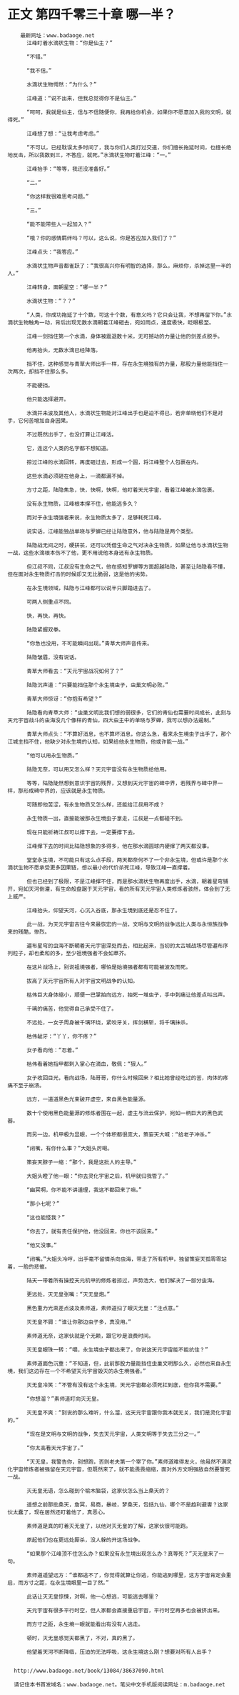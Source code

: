 # 正文 第四千零三十章 哪一半？
        最新网址：www.badaoge.net
          江峰盯着水滴状生物：“你是仙主？”
      
          “不错。”
      
          “我不信。”
      
          水滴状生物愕然：“为什么？”
      
          江峰道：“说不出来，但我总觉得你不是仙主。”
      
          “呵呵，我就是仙主，信与不信随便你，我再给你机会，如果你不愿意加入我的文明，就得死。”
      
          江峰想了想：“让我考虑考虑。”
      
          “不可以，已经耽误太多时间了，我与你们人类打过交道，你们擅长拖延时间，也擅长绝地反击，所以我数到三，不答应，就死。”水滴状生物盯着江峰：“一。”
      
          江峰抬手：“等等，我还没准备好。”
      
          “二。”
      
          “你这样我很难思考问题。”
      
          “三。”
      
          “能不能带些人一起加入？”
      
          “哦？你的感情羁绊吗？可以，这么说，你是答应加入我们了？”
      
          江峰点头：“我答应。”
      
          水滴状生物声音都雀跃了：“我很高兴你有明智的选择，那么，麻烦你，杀掉这里一半的人。”
      
          江峰转身，面朝星空：“哪一半？”
      
          水滴状生物：“？？”
      
          “人类，你成功拖延了十个数，可这十个数，有意义吗？它只会让我，不想再留下你。”水滴状生物触角一动，背后出现无数水滴朝着江峰砸去，宛如雨点，速度极快，眨眼极至。
      
          江峰一剑挡住第一个水滴，身体被震退数十米，无可撼动的力量让他的剑差点脱手。
      
          他再抬头，无数水滴已经降落。
      
          挡不住，这种感觉与青草大师出手一样，存在永生境独有的力量，那股力量他能挡住一次两次，却挡不住那么多。
      
          不能硬挡。
      
          他只能选择避开。
      
          水滴并未波及其他人，水滴状生物能对江峰出手也是迫不得已，若非单晓他们不是对手，它何苦增加自身因果。
      
          不过既然出手了，也没打算让江峰活。
      
          它，连这个人类的名字都不想知道。
      
          掠过江峰的水滴回转，再度砸过去，形成一个圆，将江峰整个人包裹在内。
      
          这些水滴必须砸在他身上，一滴都漏不掉。
      
          方寸之距，陆隐焦急，快，快啊，快啊，他盯着天元宇宙，看着江峰被水滴包裹。
      
          没有永生物质，江峰根本撑不住，他能逃多久？
      
          而对于永生境强者来说，永生物质太多了，足够耗死江峰。
      
          说实话，江峰能独战单晓与罗蝉已经让陆隐意外，他与陆隐是两个类型。
      
          陆隐战无间之时，硬拼苌，还可以凭借生命之气对决永生物质，如果让他与水滴状生物一战，这些水滴根本伤不了他，更不用说他本身还有永生物质。
      
          但江叔不同，江叔没有生命之气，他在感知罗蝉等方面超越陆隐，甚至让陆隐看不懂，但在面对永生物质打击的时候却又无比脆弱，这是他的劣势。
      
          在永生境领域，陆隐与江峰都可以说半只脚踏进去了。
      
          可两人侧重点不同。
      
          快，再快，再快。
      
          陆隐紧握双拳。
      
          “你急也没用，不可能瞬间出现。”青草大师声音传来。
      
          陆隐皱眉，没有说话。
      
          青草大师看去：“天元宇宙战况如何了？”
      
          陆隐沉声道：“只要能挡住那个永生境虫子，虫巢文明必败。”
      
          青草大师惊讶：“你抱有希望？”
      
          陆隐看向青草大师：“虫巢文明比我们想的弱很多，它们的青仙也需要时间成长，此刻与天元宇宙战斗的虫海没几个像样的青仙，四大虫主中的单晓与罗蝉，我可以想办法遏制。”
      
          青草大师点头：“不算好消息，也不算坏消息，你这么急，看来永生境虫子出手了，那个江城主挡不住，他缺少对永生境的认知，如果给他永生物质，他或许能一战。”
      
          “他可以用永生物质。”
      
          陆隐无奈，可以用又怎么样？天元宇宙没有永生物质给他用。
      
          等等，陆隐陡然想到意识宇宙的残界，又想到天元宇宙的碑中界，若残界与碑中界一样，那形成碑中界的，应该就是永生物质。
      
          可随即他苦涩，有永生物质又怎么样，还能给江叔用不成？
      
          永生物质一出，直接能被那永生境虫子拿走，江叔是一点都碰不到。
      
          现在只能祈祷江叔可以撑下去，一定要撑下去。
      
          江峰撑下去的时间比陆隐想象的多得多，他在那水滴圆球内硬撑了两天都没事。
      
          堂堂永生境，不可能只有这么点手段，两天都奈何不了一个非永生境，但或许是那个水滴状生物不愿承受更多因果链，想以最小的代价杀死江峰，导致江峰一直撑着。
      
          但也已经到了极限，不是江峰撑不住，而是那水滴状生物再度出手，水滴，朝着星穹铺开，宛如天河倒灌，有生命般盘踞于天元宇宙，看的所有天元宇宙人类修炼者骇然，体会到了无上威严。
      
          江峰抬头，仰望天河，心沉入谷底，那永生境到底还是忍不住了。
      
          此一战，为天元宇宙古往今来最恢宏的一战，文明与文明的战争远比人类与永恒族战争来的残酷，惨烈。
      
          遍布星穹的虫海不断朝着天元宇宙深处而去，相比起来，当初的太古城战场尽管遍布序列粒子，却也柔和的多，至少祖境强者不会如草芥。
      
          在这片战场上，别说祖境强者，哪怕是始境强者都有可能被波及而死。
      
          拔高了天元宇宙所有人对宇宙文明战争的认知。
      
          枯伟巨大身体缩小，顺便一巴掌拍向远方，拍死一堆虫子，手中刺痛让他差点叫出声。
      
          千璃的痛苦，他觉得自己承受不住了。
      
          不远处，一女子周身被千璃环绕，紧咬牙关，挥剑横斩，将千璃抹杀。
      
          枯伟龇牙：“丫丫，你不疼？”
      
          女子看向他：“忍着。”
      
          枯伟看着她指甲都刺入掌心在滴血，敬佩：“狠人。”
      
          女子收回目光，看向战场，陆哥哥，你什么时候回来？相比她曾经吃过的苦，肉体的疼痛不至于崩溃。
      
          远方，一道道黑色光束破开虚空，来自黑色能量源。
      
          数十个使用黑色能量源的修炼者围在一起，虚主与流云保护，宛如一柄巨大的黑色武器。
      
          而另一边，机甲极为显眼，一个个体积都很庞大，策妄天大喊：“给老子冲杀。”
      
          “闭嘴，有你什么事？”大姐头厉喝。
      
          策妄天脖子一缩：“那个，我是这批人的主导。”
      
          大姐头瞪了他一眼：“你去灵化宇宙之后，机甲就归我管了。”
      
          “幽冥啊，你不能不讲道理，我这不都回来了嘛。”
      
          “那小七呢？”
      
          “这也能怪我？”
      
          “你去了，就有责任保护他，他没回来，你也不该回来。”
      
          “他又没事。”
      
          “闭嘴。”大姐头冷哼，出手毫不留情杀向虫海，带走了所有机甲，独留策妄天孤零零站着，一脸的悲催。
      
          陆天一带着所有操控天元机甲的修炼者掠过，声势浩大，他们解决了一部分虫海。
      
          更远处，灭无皇张嘴：“灭无皇炮。”
      
          黑色重力光束差点波及素师道，素师道扫了眼灭无皇：“注点意。”
      
          灭无皇不屑：“谁让你那边虫子多，真没用。”
      
          素师道无奈，这家伙就是个无赖，跟它吵是浪费时间。
      
          灭无皇眼珠一转：“喂，永生境虫子都出来了，你说这天元宇宙能不能抗住？”
      
          素师道面色沉重：“不知道，但，此前那股力量能挡住虫巢文明那么久，必然也来自永生境，我们这边存在一个不希望天元宇宙毁灭的永生境强者。”
      
          灭无皇冷笑：“不管有没有这个永生境，天元宇宙都必须死扛到底，但你我不需要。”
      
          “你想溜？”素师道盯向灭无皇。
      
          灭无皇不爽：“别说的那么难听，什么溜，这天元宇宙跟你我本就无关，我们是灵化宇宙的。”
      
          “现在是文明与文明的战争，失去天元宇宙，人类文明等于失去三分之一。”
      
          “你太高看天元宇宙了。”
      
          “灭无皇，我警告你，别想跑，否则老夫第一个宰了你。”素师道难得发火，他虽然不满灵化宇宙修炼者被强留在天元宇宙，但既然来了，就不能畏畏缩缩，面对外方文明强敌自然要誓死一战。
      
          灭无皇无语，怎么碰到个榆木脑袋，这家伙怎么当上桑天的？
      
          遥想之前那批桑天，詹冥，易商，暴岐，梦桑天，包括九仙，哪个不是趋利避害？这家伙太蠢了，现在居然还盯着他了，真恶心。
      
          素师道是真的盯着灭无皇了，以他对灭无皇的了解，这家伙很可能跑。
      
          原起他们也在更远处厮杀，没人躲的开这场战争。
      
          “如果那个江峰顶不住怎么办？如果没有永生境出现怎么办？真等死？”灭无皇来了一句。
      
          素师道遥望远方：“谁都逃不了，你觉得就算让你逃，你能逃到哪里，这方宇宙肯定会重启，而方寸之距，在永生境眼里一目了然。”
      
          此话让灭无皇惊悚，对啊，他一心想逃，可能逃去哪里？
      
          天元宇宙有很多平行时空，但人家都会直接重启宇宙，平行时空再多也会被挤出来。
      
          而方寸之距，永生境一眼就能看出有没有人逃走。
      
          顿时，灭无皇感觉天都黑了，不对，真的黑了。
      
          他望着天河不断降临，压迫的无法呼吸，这永生境这么刚？想要对所有人出手？
      
      
      http://www.badaoge.net/book/13084/38637090.html
      
      请记住本书首发域名：www.badaoge.net。笔尖中文手机版阅读网址：m.badaoge.net